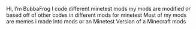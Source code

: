 Hi, I’m BubbaFrog  I code different minetest mods my mods are modified or based off of other codes in different mods for minetest                                         Most of my mods are memes i made into mods or an Minetest Version of a Minecraft mods                                                                                                         
<!---
BubbaFrog/BubbaFrog is a ✨ special ✨ repository because its `README.md` (this file) appears on your GitHub profile.
You can click the Preview link to take a look at your changes.
--->
